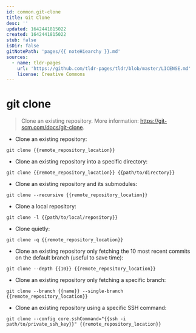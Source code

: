 ```yaml
---
id: common.git-clone
title: Git Clone
desc: ''
updated: 1642441815022
created: 1642441815022
stub: false
isDir: false
gitNotePath: 'pages/{{ noteHiearchy }}.md'
sources:
  - name: tldr-pages
    url: 'https://github.com/tldr-pages/tldr/blob/master/LICENSE.md'
    license: Creative Commons
---
```

# git clone

> Clone an existing repository.
> More information: <https://git-scm.com/docs/git-clone>.

- Clone an existing repository:

`git clone {{remote_repository_location}}`

- Clone an existing repository into a specific directory:

`git clone {{remote_repository_location}} {{path/to/directory}}`

- Clone an existing repository and its submodules:

`git clone --recursive {{remote_repository_location}}`

- Clone a local repository:

`git clone -l {{path/to/local/repository}}`

- Clone quietly:

`git clone -q {{remote_repository_location}}`

- Clone an existing repository only fetching the 10 most recent commits on the default branch (useful to save time):

`git clone --depth {{10}} {{remote_repository_location}}`

- Clone an existing repository only fetching a specific branch:

`git clone --branch {{name}} --single-branch {{remote_repository_location}}`

- Clone an existing repository using a specific SSH command:

`git clone --config core.sshCommand="{{ssh -i path/to/private_ssh_key}}" {{remote_repository_location}}`

